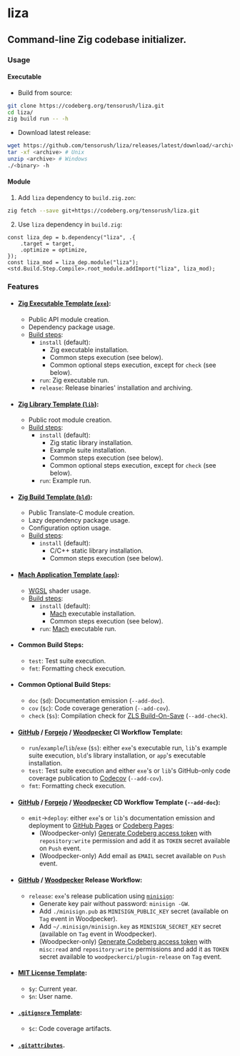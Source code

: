 # liza

## Command-line Zig codebase initializer.

### Usage

#### Executable

- Build from source:

```sh
git clone https://codeberg.org/tensorush/liza.git
cd liza/
zig build run -- -h
```

- Download latest release:

```sh
wget https://github.com/tensorush/liza/releases/latest/download/<archive>
tar -xf <archive> # Unix
unzip <archive> # Windows
./<binary> -h
```

#### Module

1. Add `liza` dependency to `build.zig.zon`:

```sh
zig fetch --save git+https://codeberg.org/tensorush/liza.git
```

2. Use `liza` dependency in `build.zig`:

```zig
const liza_dep = b.dependency("liza", .{
    .target = target,
    .optimize = optimize,
});
const liza_mod = liza_dep.module("liza");
<std.Build.Step.Compile>.root_module.addImport("liza", liza_mod);
```

### Features

- #### [Zig Executable Template (`exe`)](src/templates/exe/):
    - Public API module creation.
    - Dependency package usage.
    - [Build steps](src/templates/exe/build.zig):
        - `install` (default):
            - Zig executable installation.
            - Common steps execution (see below).
            <!-- - Common steps execution, except for `tag` (see below). -->
            - Common optional steps execution, except for `check` (see below).
        - `run`: Zig executable run.
        - `release`: Release binaries' installation and archiving.

- #### [Zig Library Template (`lib`)](src/templates/lib/):
    - Public root module creation.
    - [Build steps](src/templates/lib/build.zig):
        - `install` (default):
            - Zig static library installation.
            - Example suite installation.
            - Common steps execution (see below).
            <!-- - Common steps execution, except for `tag` (see below). -->
            - Common optional steps execution, except for `check` (see below).
        - `run`: Example run.

- #### [Zig Build Template (`bld`)](src/templates/bld/):
    - Public Translate-C module creation.
    - Lazy dependency package usage.
    - Configuration option usage.
    - [Build steps](src/templates/bld/build.zig):
        - `install` (default):
            - C/C++ static library installation.
            - Common steps execution (see below).
            <!-- - Common steps execution, except for `tag` (see below). -->

- #### [Mach Application Template (`app`)](src/templates/app/):
    - [WGSL](https://www.w3.org/TR/WGSL/) shader usage.
    - [Build steps](src/templates/app/build.zig):
        - `install` (default):
            - [Mach](https://machengine.org/) executable installation.
            - Common steps execution (see below).
            <!-- - Common steps execution, except for `tag` (see below). -->
        - `run`: [Mach](https://machengine.org/) executable run.

- #### Common Build Steps:
    - `test`: Test suite execution.
    - `fmt`: Formatting check execution.
    <!-- - `mzv`: Minimum Zig version update.
    - `tag`: Next version tag. -->

- #### Common Optional Build Steps:
    - `doc` (`$d`): Documentation emission (`--add-doc`).
    - `cov` (`$c`): Code coverage generation (`--add-cov`).
    - `check` (`$s`): Compilation check for [ZLS Build-On-Save](https://zigtools.org/zls/guides/build-on-save/) (`--add-check`).

- #### [GitHub](src/templates/.github/workflows/ci.yaml) / [Forgejo](src/templates/.forgejo/workflows/ci.yaml) / [Woodpecker](src/templates/.woodpecker/ci.yaml) CI Workflow Template:
    - `run`/`example`/`lib`/`exe` (`$s`): either `exe`'s executable run, `lib`'s example suite execution, `bld`'s library installation, or `app`'s executable installation.
    - `test`: Test suite execution and either `exe`'s or `lib`'s GitHub-only code coverage publication to [Codecov](https://docs.codecov.com/docs/github-2-getting-a-codecov-account-and-uploading-coverage#install-the-github-app-integration) (`--add-cov`).
    - `fmt`: Formatting check execution.

- #### [GitHub](src/templates/.github/workflows/cd.yaml) / [Forgejo](src/templates/.forgejo/workflows/cd.yaml) / [Woodpecker](src/templates/.woodpecker/cd.yaml) CD Workflow Template (`--add-doc`):
    - `emit`→`deploy`: either `exe`'s or `lib`'s documentation emission and deployment to [GitHub Pages](https://docs.github.com/en/pages/getting-started-with-github-pages/configuring-a-publishing-source-for-your-github-pages-site#publishing-with-a-custom-github-actions-workflow) or [Codeberg Pages](https://codeberg.page):
        - (Woodpecker-only) [Generate Codeberg access token](https://docs.codeberg.org/advanced/access-token/) with `repository:write` permission and add it as `TOKEN` secret available on `Push` event.
        - (Woodpecker-only) Add email as `EMAIL` secret available on `Push` event.

- #### [GitHub](src/templates/.github/workflows/release.yaml) / [Woodpecker](src/templates/.woodpecker/release.yaml) Release Workflow:
    - `release`: `exe`'s release publication using [`minisign`](https://jedisct1.github.io/minisign/):
      - Generate key pair without password: `minisign -GW`.
      - Add `./minisign.pub` as `MINISIGN_PUBLIC_KEY` secret (available on `Tag` event in Woodpecker).
      - Add `~/.minisign/minisign.key` as `MINISIGN_SECRET_KEY` secret (available on `Tag` event in Woodpecker).
      - (Woodpecker-only) [Generate Codeberg access token](https://docs.codeberg.org/advanced/access-token/) with `misc:read` and `repository:write` permissions and add it as `TOKEN` secret available to `woodpeckerci/plugin-release` on `Tag` event.

- #### [MIT License Template](src/templates/LICENSE):
    - `$y`: Current year.
    - `$n`: User name.

- #### [`.gitignore` Template](src/templates/.gitignore):
    - `$c`: Code coverage artifacts.

- #### [`.gitattributes`](src/templates/.gitattributes).
